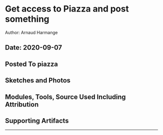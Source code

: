 #  Get access to Piazza and post something

Author: Arnaud Harmange

Date: 2020-09-07
-----

## Posted To piazza


## Sketches and Photos


## Modules, Tools, Source Used Including Attribution


## Supporting Artifacts


-----
